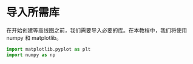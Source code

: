 # 导入所需库

在开始创建等高线图之前，我们需要导入必要的库。在本教程中，我们将使用 numpy 和 matplotlib。

```python
import matplotlib.pyplot as plt
import numpy as np
```

